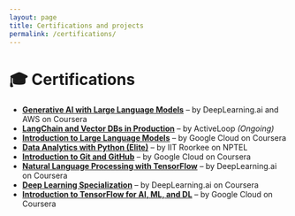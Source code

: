 ```yaml
---
layout: page
title: Certifications and projects
permalink: /certifications/
---
```


# 🎓 Certifications

- **[Generative AI with Large Language Models](https://www.coursera.org/account/accomplishments/certificate/KYXX5GDZG9WX)** – by DeepLearning.ai and AWS on Coursera  
- **[LangChain and Vector DBs in Production](https://learn.activeloop.ai/courses/take/langchain/multimedia/46318012-build-a-customer-support-question-answering-chatbot)** – by ActiveLoop *(Ongoing)*  
- **[Introduction to Large Language Models](https://www.coursera.org/account/accomplishments/certificate/HDGDZ5PTKG3G)** – by Google Cloud on Coursera  
- **[Data Analytics with Python (Elite)](https://drive.google.com/file/d/1aaaLUkCFyFdV7_VJp9ChicQZ16t8AY7F/view?usp=share_link)** – by IIT Roorkee on NPTEL  
- **[Introduction to Git and GitHub](https://www.coursera.org/account/accomplishments/certificate/5TAERS2RAXDQ)** – by Google Cloud on Coursera  
- **[Natural Language Processing with TensorFlow](https://www.coursera.org/account/accomplishments/certificate/JQ8X3C4YDXAW)** – by DeepLearning.ai on Coursera  
- **[Deep Learning Specialization](https://www.coursera.org/account/accomplishments/specialization/certificate/DEAKK6LQRGKY)** – by DeepLearning.ai on Coursera  
- **[Introduction to TensorFlow for AI, ML, and DL](https://www.coursera.org/account/accomplishments/certificate/4LL48W5ZVY82)** – by Google Cloud on Coursera  